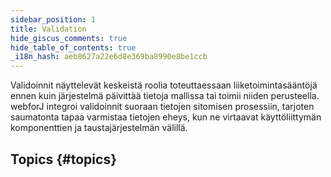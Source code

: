 ```yaml
---
sidebar_position: 1
title: Validation
hide_giscus_comments: true
hide_table_of_contents: true
_i18n_hash: aeb8627a22e6d8e369ba8990e8be1ccb
---
```

<Head>
  <style>{`
  .container {
    max-width: 65em !important;
  }
  `}</style>
</Head>

Validoinnit näyttelevät keskeistä roolia toteuttaessaan liiketoimintasääntöjä ennen kuin järjestelmä päivittää tietoja mallissa tai toimii niiden perusteella. webforJ integroi validoinnit suoraan tietojen sitomisen prosessiin, tarjoten saumatonta tapaa varmistaa tietojen eheys, kun ne virtaavat käyttöliittymän komponenttien ja taustajärjestelmän välillä.

## Topics {#topics}

<DocCardList className="topics-section" />
